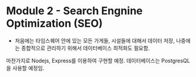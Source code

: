 # Module 2 - Search Engnine Optimization (SEO)

- 처음에는 타임스퀘어 안에 있는 모든 가게들, 시설들에 대해서 데이터 저장, 나중에는 종합적으로 관리하기 위해서 데이터베이스 최적화도 필요함.

마찬가지로 Nodejs, Express를 이용하여 구현할 예정. 데이터베이스는 PostgresQL을 사용할 예정임.
